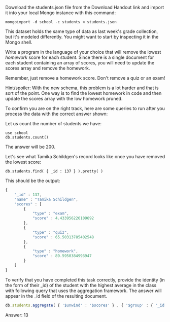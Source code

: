 Download the students.json file from the Download Handout link and import it into your local Mongo instance with this command:
```
mongoimport -d school -c students < students.json
```
This dataset holds the same type of data as last week's grade collection, but it's modeled differently. You might want to start by inspecting it in the Mongo shell.

Write a program in the language of your choice that will remove the lowest *homework* score for each student. Since there is a single document for each student containing an array of scores, you will need to update the scores array and remove the homework.

Remember, just remove a homework score. Don't remove a quiz or an exam!

Hint/spoiler: With the new schema, this problem is a lot harder and that is sort of the point. One way is to find the lowest homework in code and then update the scores array with the low homework pruned.

To confirm you are on the right track, here are some queries to run after you process the data with the correct answer shown:

Let us count the number of students we have:
```
use school
db.students.count() 
```
The answer will be 200.

Let's see what Tamika Schildgen's record looks like once you have removed the lowest score:
```
db.students.find( { _id : 137 } ).pretty( )
```
This should be the output:
```javascript
{
    "_id" : 137,
    "name" : "Tamika Schildgen",
    "scores" : [
        {
            "type" : "exam",
            "score" : 4.433956226109692
        },
        {
            "type" : "quiz",
            "score" : 65.50313785402548
        },
        {
            "type" : "homework",
            "score" : 89.5950384993947
        }
    ]
}
```

To verify that you have completed this task correctly, provide the identity (in the form of their _id) of the student with the highest average in the class with following query that uses the aggregation framework. The answer will appear in the _id field of the resulting document.

```javascript
db.students.aggregate( { '$unwind' : '$scores' } , { '$group' : { '_id' : '$_id' , 'average' : { $avg : '$scores.score' } } } , { '$sort' : { 'average' : -1 } } , { '$limit' : 1 } )
```

Answer: 13